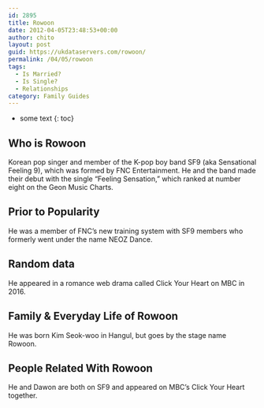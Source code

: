 ```yaml
---
id: 2895
title: Rowoon
date: 2012-04-05T23:48:53+00:00
author: chito
layout: post
guid: https://ukdataservers.com/rowoon/
permalink: /04/05/rowoon
tags:
  - Is Married?
  - Is Single?
  - Relationships
category: Family Guides
---
```


* some text
{: toc}
          
          
## Who is  Rowoon
                  
                  
                  
Korean pop singer and member of the K-pop boy band SF9 (aka Sensational Feeling 9), which was formed by FNC Entertainment. He and the band made their debut with the single &#8220;Feeling Sensation,&#8221; which ranked at number eight on the Geon Music Charts.
                  
                
                
                
## Prior to Popularity 
                  
                  
                  
He was a member of FNC&#8217;s new training system with SF9 members who formerly went under the name NEOZ Dance.
                  
                
                
                
## Random data 
                  
                  
                  
He appeared in a romance web drama called Click Your Heart on MBC in 2016.
                  
                
                
                
## Family & Everyday Life of Rowoon
                  
                  
                  
He was born Kim Seok-woo in Hangul, but goes by the stage name Rowoon. 
                  
                
                
                
## People Related With  Rowoon
                  
                  
                  
He and Dawon are both on SF9 and appeared on MBC&#8217;s Click Your Heart together.
                  
                
              
            
          
          
          
    
    
  

